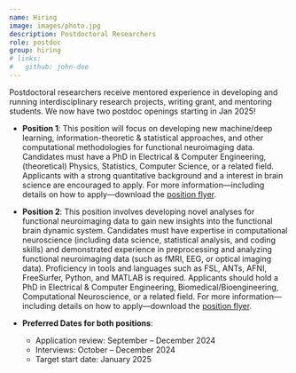 ```yaml
---
name: Hiring
image: images/photo.jpg
description: Postdoctoral Researchers
role: postdoc
group: hiring
# links:
#   github: john-doe 
---
```

Postdoctoral researchers receive mentored experience in developing and running interdisciplinary research projects, writing grant, and mentoring students. We now have two postdoc openings starting in Jan 2025!

- **Position 1**: This position will focus on developing new machine/deep learning, information-theoretic & statistical approaches, and other computational methodologies for functional neuroimaging data. Candidates must have a PhD in Electrical & Computer Engineering, (theoretical) Physics, Statistics, Computer Science, or a related field. Applicants with a strong quantitative background and a interest in brain science are encouraged to apply. For more information—including details on how to apply—download the [position flyer](/assets/hirings/hire2025_Postdoc_modeling.pdf).

- **Position 2**: This position involves developing novel analyses for functional neuroimaging data to gain new insights into the functional brain dynamic system. Candidates must have expertise in computational neuroscience (including data science, statistical analysis, and coding skills) and demonstrated experience in preprocessing and analyzing functional neuroimaging data (such as fMRI, EEG, or optical imaging data). Proficiency in tools and languages such as FSL, ANTs, AFNI, FreeSurfer, Python, and MATLAB is required. Applicants should hold a PhD in Electrical & Computer Engineering, Biomedical/Bioengineering, Computational Neuroscience, or a related field. For more information—including details on how to apply—download the [position flyer](/assets/hirings/hire2025_Postdoc_analysis.pdf).

- **Preferred Dates for both positions**:
    - Application review: September – December 2024
    - Interviews: October – December 2024
    - Target start date: January 2025

<!-- If you are interested in joining us, please email me with your CV and a cover letter. -->